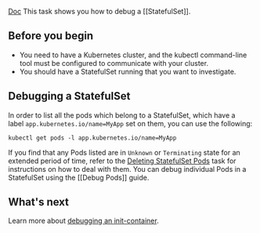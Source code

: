[Doc](https://kubernetes.io/docs/tasks/debug/debug-application/debug-statefulset/)
This task shows you how to debug a [[StatefulSet]].

## Before you begin[](https://kubernetes.io/docs/tasks/debug/debug-application/debug-statefulset/#before-you-begin)

- You need to have a Kubernetes cluster, and the kubectl command-line tool must be configured to communicate with your cluster.
- You should have a StatefulSet running that you want to investigate.

## Debugging a StatefulSet[](https://kubernetes.io/docs/tasks/debug/debug-application/debug-statefulset/#debugging-a-statefulset)

In order to list all the pods which belong to a StatefulSet, which have a label `app.kubernetes.io/name=MyApp` set on them, you can use the following:

```shell
kubectl get pods -l app.kubernetes.io/name=MyApp
```

If you find that any Pods listed are in `Unknown` or `Terminating` state for an extended period of time, refer to the [Deleting StatefulSet Pods](https://kubernetes.io/docs/tasks/run-application/delete-stateful-set/) task for instructions on how to deal with them. You can debug individual Pods in a StatefulSet using the [[Debug Pods]] guide.

## What's next[](https://kubernetes.io/docs/tasks/debug/debug-application/debug-statefulset/#what-s-next)

Learn more about [debugging an init-container](https://kubernetes.io/docs/tasks/debug/debug-application/debug-init-containers/).